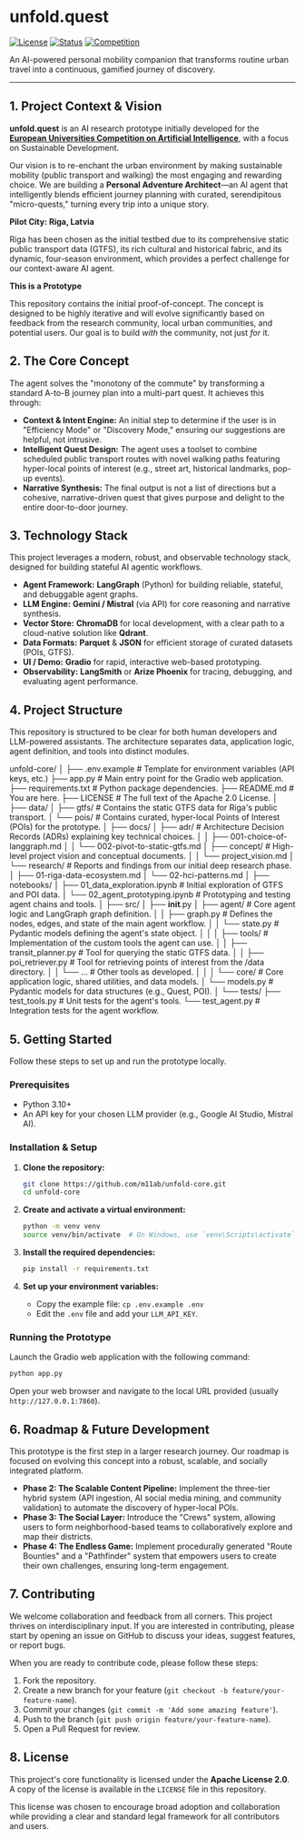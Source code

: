 # unfold.quest

[![License](https://img.shields.io/badge/License-Apache_2.0-blue.svg)](https://opensource.org/licenses/Apache-2.0)
[![Status](https://img.shields.io/badge/Status-Prototype-blue.svg)](https://github.com/m11ab/unfold-core)
[![Competition](https://img.shields.io/badge/Competition-EU_AI_Challenge-9cf.svg)](https://www.haw-hamburg.de/en/ftz-nk/programmes-and-networks/european-universities-competition-on-artificial-intelligence/)

An AI-powered personal mobility companion that transforms routine urban travel into a continuous, gamified journey of discovery.

---

## 1. Project Context & Vision

**unfold.quest** is an AI research prototype initially developed for the **[European Universities Competition on Artificial Intelligence](https://www.haw-hamburg.de/en/ftz-nk/programmes-and-networks/european-universities-competition-on-artificial-intelligence/)**, with a focus on Sustainable Development.

Our vision is to re-enchant the urban environment by making sustainable mobility (public transport and walking) the most engaging and rewarding choice. We are building a **Personal Adventure Architect**—an AI agent that intelligently blends efficient journey planning with curated, serendipitous "micro-quests," turning every trip into a unique story.

**Pilot City: Riga, Latvia**

Riga has been chosen as the initial testbed due to its comprehensive static public transport data (GTFS), its rich cultural and historical fabric, and its dynamic, four-season environment, which provides a perfect challenge for our context-aware AI agent.

**This is a Prototype**

This repository contains the initial proof-of-concept. The concept is designed to be highly iterative and will evolve significantly based on feedback from the research community, local urban communities, and potential users. Our goal is to build *with* the community, not just *for* it.

## 2. The Core Concept

The agent solves the "monotony of the commute" by transforming a standard A-to-B journey plan into a multi-part quest. It achieves this through:

-   **Context & Intent Engine:** An initial step to determine if the user is in "Efficiency Mode" or "Discovery Mode," ensuring our suggestions are helpful, not intrusive.
-   **Intelligent Quest Design:** The agent uses a toolset to combine scheduled public transport routes with novel walking paths featuring hyper-local points of interest (e.g., street art, historical landmarks, pop-up events).
-   **Narrative Synthesis:** The final output is not a list of directions but a cohesive, narrative-driven quest that gives purpose and delight to the entire door-to-door journey.

## 3. Technology Stack

This project leverages a modern, robust, and observable technology stack, designed for building stateful AI agentic workflows.

-   **Agent Framework:** **LangGraph** (Python) for building reliable, stateful, and debuggable agent graphs.
-   **LLM Engine:** **Gemini / Mistral** (via API) for core reasoning and narrative synthesis.
-   **Vector Store:** **ChromaDB** for local development, with a clear path to a cloud-native solution like **Qdrant**.
-   **Data Formats:** **Parquet** & **JSON** for efficient storage of curated datasets (POIs, GTFS).
-   **UI / Demo:** **Gradio** for rapid, interactive web-based prototyping.
-   **Observability:** **LangSmith** or **Arize Phoenix** for tracing, debugging, and evaluating agent performance.

## 4. Project Structure

This repository is structured to be clear for both human developers and LLM-powered assistants. The architecture separates data, application logic, agent definition, and tools into distinct modules.

unfold-core/
│
├── .env.example             # Template for environment variables (API keys, etc.)
├── app.py                   # Main entry point for the Gradio web application.
├── requirements.txt         # Python package dependencies.
├── README.md                # You are here.
├── LICENSE                  # The full text of the Apache 2.0 License.
│
├── data/
│   ├── gtfs/                # Contains the static GTFS data for Riga's public transport.
│   └── pois/                # Contains curated, hyper-local Points of Interest (POIs) for the prototype.
│
├── docs/
│   ├── adr/                 # Architecture Decision Records (ADRs) explaining key technical choices.
│   │   ├── 001-choice-of-langgraph.md
│   │   └── 002-pivot-to-static-gtfs.md
│   ├── concept/             # High-level project vision and conceptual documents.
│   │   └── project_vision.md
│   └── research/            # Reports and findings from our initial deep research phase.
│       ├── 01-riga-data-ecosystem.md
│       └── 02-hci-patterns.md
│
├── notebooks/
│   ├── 01_data_exploration.ipynb  # Initial exploration of GTFS and POI data.
│   └── 02_agent_prototyping.ipynb # Prototyping and testing agent chains and tools.
│
├── src/
│   ├── __init__.py
│   ├── agent/               # Core agent logic and LangGraph graph definition.
│   │   ├── graph.py         # Defines the nodes, edges, and state of the main agent workflow.
│   │   └── state.py         # Pydantic models defining the agent's state object.
│   │
│   ├── tools/               # Implementation of the custom tools the agent can use.
│   │   ├── transit_planner.py # Tool for querying the static GTFS data.
│   │   ├── poi_retriever.py   # Tool for retrieving points of interest from the /data directory.
│   │   └── ...              # Other tools as developed.
│   │
│   └── core/                # Core application logic, shared utilities, and data models.
│       └── models.py        # Pydantic models for data structures (e.g., Quest, POI).
│
└── tests/
    ├── test_tools.py        # Unit tests for the agent's tools.
    └── test_agent.py        # Integration tests for the agent workflow.


## 5. Getting Started

Follow these steps to set up and run the prototype locally.

### Prerequisites

-   Python 3.10+
-   An API key for your chosen LLM provider (e.g., Google AI Studio, Mistral AI).

### Installation & Setup

1.  **Clone the repository:**
    ```bash
    git clone https://github.com/m11ab/unfold-core.git
    cd unfold-core
    ```

2.  **Create and activate a virtual environment:**
    ```bash
    python -m venv venv
    source venv/bin/activate  # On Windows, use `venv\Scripts\activate`
    ```

3.  **Install the required dependencies:**
    ```bash
    pip install -r requirements.txt
    ```

4.  **Set up your environment variables:**
    -   Copy the example file: `cp .env.example .env`
    -   Edit the `.env` file and add your `LLM_API_KEY`.

### Running the Prototype

Launch the Gradio web application with the following command:

```bash
python app.py
```

Open your web browser and navigate to the local URL provided (usually `http://127.0.0.1:7860`).

## 6. Roadmap & Future Development

This prototype is the first step in a larger research journey. Our roadmap is focused on evolving this concept into a robust, scalable, and socially integrated platform.

-   **Phase 2: The Scalable Content Pipeline:** Implement the three-tier hybrid system (API ingestion, AI social media mining, and community validation) to automate the discovery of hyper-local POIs.
-   **Phase 3: The Social Layer:** Introduce the "Crews" system, allowing users to form neighborhood-based teams to collaboratively explore and map their districts.
-   **Phase 4: The Endless Game:** Implement procedurally generated "Route Bounties" and a "Pathfinder" system that empowers users to create their own challenges, ensuring long-term engagement.

## 7. Contributing

We welcome collaboration and feedback from all corners. This project thrives on interdisciplinary input. If you are interested in contributing, please start by opening an issue on GitHub to discuss your ideas, suggest features, or report bugs.

When you are ready to contribute code, please follow these steps:
1. Fork the repository.
2. Create a new branch for your feature (`git checkout -b feature/your-feature-name`).
3. Commit your changes (`git commit -m 'Add some amazing feature'`).
4. Push to the branch (`git push origin feature/your-feature-name`).
5. Open a Pull Request for review.

## 8. License

This project's core functionality is licensed under the **Apache License 2.0**. A copy of the license is available in the `LICENSE` file in this repository.

This license was chosen to encourage broad adoption and collaboration while providing a clear and standard legal framework for all contributors and users.